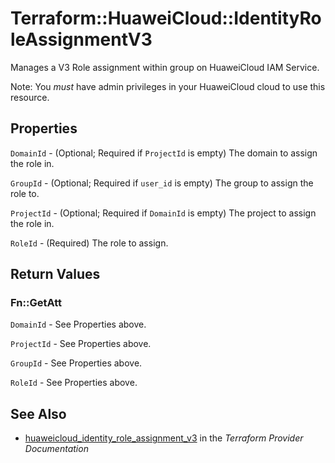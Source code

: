 # Terraform::HuaweiCloud::IdentityRoleAssignmentV3

Manages a V3 Role assignment within group on HuaweiCloud IAM Service.

Note: You _must_ have admin privileges in your HuaweiCloud cloud to use
this resource.

## Properties

`DomainId` - (Optional; Required if `ProjectId` is empty) The domain to assign the role in.

`GroupId` - (Optional; Required if `user_id` is empty) The group to assign the role to.

`ProjectId` - (Optional; Required if `DomainId` is empty) The project to assign the role in.

`RoleId` - (Required) The role to assign.


## Return Values

### Fn::GetAtt

`DomainId` - See Properties above.

`ProjectId` - See Properties above.

`GroupId` - See Properties above.

`RoleId` - See Properties above.

## See Also

* [huaweicloud_identity_role_assignment_v3](https://www.terraform.io/docs/providers/huaweicloud/r/identity_role_assignment_v3.html) in the _Terraform Provider Documentation_